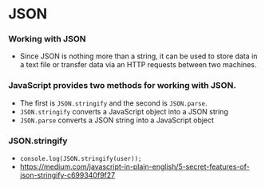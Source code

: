 # JSON
### Working with JSON
- Since JSON is nothing more than a string, it can be used to store data in a text file or
transfer data via an HTTP requests between two machines.

### JavaScript provides two methods for working with JSON. 
- The first is ```JSON.stringify``` and the second is ```JSON.parse```. 
- ```JSON.stringify``` converts a JavaScript object into a JSON string
- ```JSON.parse``` converts a JSON string into a JavaScript object
### JSON.stringify
- ```console.log(JSON.stringify(user));```
- https://medium.com/javascript-in-plain-english/5-secret-features-of-json-stringify-c699340f9f27


		
	
	
		


		
	
	
		
			
				
					
						



				

			

		
